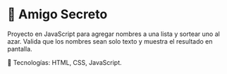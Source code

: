 # 🎁 Amigo Secreto
Proyecto en JavaScript para agregar nombres a una lista y sortear uno al azar. Valida que los nombres sean solo texto y muestra el resultado en pantalla.

🚀 Tecnologías: HTML, CSS, JavaScript.  
